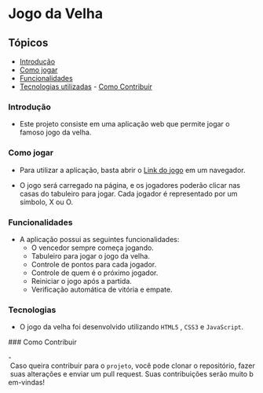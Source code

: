 # Jogo da Velha

## Tópicos

- [Introdução](#introdução)
- [Como jogar](#como-jogar)
- [Funcionalidades](#funcionalidades)
- [Tecnologias utilizadas](#tecnologias)
- [Como Contribuir](#como-contribuir)

### Introdução

- Este projeto consiste em uma aplicação web que permite jogar o famoso jogo da velha.

### Como jogar

- Para utilizar a aplicação, basta abrir o [Link do jogo](https://jhoandev.github.io/Tic-Tac-Toe-javascript/) em um navegador.

- O jogo será carregado na página, e os jogadores poderão clicar nas casas do tabuleiro para jogar. Cada jogador é representado por um símbolo, X ou O.

### Funcionalidades

- A aplicação possui as seguintes funcionalidades:
  - O vencedor sempre começa jogando.
  - Tabuleiro para jogar o jogo da velha.
  - Controle de pontos para cada jogador.
  - Controle de quem é o próximo jogador.
  - Reiniciar o jogo após a partida.
  - Verificação automática de vitória e empate.

### Tecnologias

- O jogo da velha foi desenvolvido utilizando `HTML5` , `CSS3` e `JavaScript`.

### Como Contribuir 
  
 - Caso queira contribuir para o `projeto`, você pode clonar o repositório, fazer suas alterações e enviar um pull request. Suas contribuições serão muito bem-vindas!
